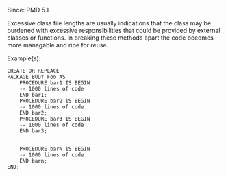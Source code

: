 Since: PMD 5.1

Excessive class file lengths are usually indications that the class may be burdened with excessive 
responsibilities that could be provided by external classes or functions. In breaking these methods
apart the code becomes more managable and ripe for reuse.

Example(s):
```
CREATE OR REPLACE
PACKAGE BODY Foo AS
    PROCEDURE bar1 IS BEGIN
    -- 1000 lines of code
    END bar1;
    PROCEDURE bar2 IS BEGIN
    -- 1000 lines of code
    END bar2;
    PROCEDURE bar3 IS BEGIN
    -- 1000 lines of code
    END bar3;


    PROCEDURE barN IS BEGIN
    -- 1000 lines of code
    END barn;
END;
```
